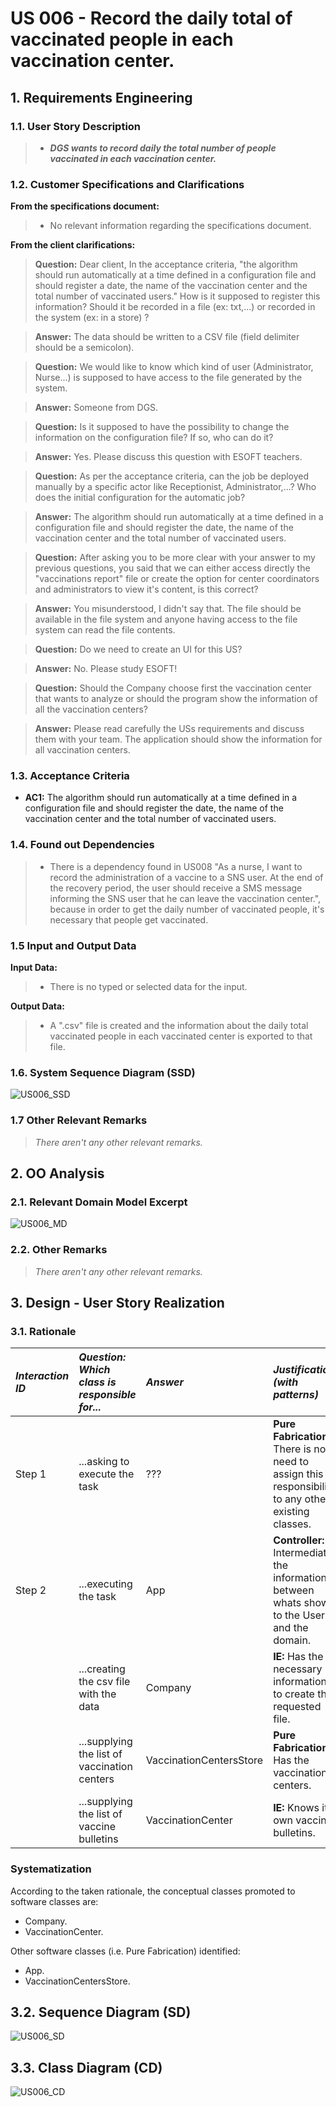# US 006 - Record the daily total of vaccinated people in each vaccination center. 

## 1. Requirements Engineering


### 1.1. User Story Description


>* **_DGS wants to record daily the total number of people vaccinated in each vaccination center._**



### 1.2. Customer Specifications and Clarifications 


**From the specifications document:**

> * No relevant information regarding the specifications document.

**From the client clarifications:**

> **Question:** Dear client, In the acceptance criteria, "the algorithm should run automatically at a time defined in a configuration file and should register a date, the name of the vaccination center and the total number of vaccinated users." How is it supposed to register this information? Should it be recorded in a file (ex: txt,...) or recorded in the system (ex: in a store) ?
 
> **Answer:** The data should be written to a CSV file (field delimiter should be a semicolon).
 
> **Question:** We would like to know which kind of user (Administrator, Nurse...) is supposed to have access to the file generated by the system.
 
> **Answer:** Someone from DGS.
 
> **Question:** Is it supposed to have the possibility to change the information on the configuration file? If so, who can do it? 

> **Answer:** Yes. Please discuss this question with ESOFT teachers.

> **Question:** As per the acceptance criteria, can the job be deployed manually by a specific actor like Receptionist, Administrator,...? Who does the initial configuration for the automatic job?
 
> **Answer:** The algorithm should run automatically at a time defined in a configuration file and should register the date, the name of the vaccination center and the total number of vaccinated users.

> **Question:** After asking you to be more clear with your answer to my previous questions, you said that we can either access directly the "vaccinations report" file or create the option for center coordinators and administrators to view it's content, is this correct?
 
> **Answer:** You misunderstood, I didn't say that. The file should be available in the file system and anyone having access to the file system can read the file contents.
 
> **Question:** Do we need to create an UI for this US?
 
> **Answer:** No. Please study ESOFT!

> **Question:** Should the Company choose first the vaccination center that wants to analyze or should the program show the information of all the vaccination centers?
 
> **Answer:** Please read carefully the USs requirements and discuss them with your team. The application should show the information for all vaccination centers.


### 1.3. Acceptance Criteria


* **AC1:** The algorithm should run automatically at a time defined in a configuration file and should register the date, the name of the vaccination center and the total number of vaccinated users.


### 1.4. Found out Dependencies

>* There is a dependency found in US008 "As a nurse, I want to record the administration of a vaccine to a SNS user. At the end of the recovery period, the user should receive a SMS message informing the SNS user that he can leave the vaccination center.", because in order to get the daily number of vaccinated people, it's necessary that people get vaccinated.


### 1.5 Input and Output Data


**Input Data:**

>* There is no typed or selected data for the input.

**Output Data:**

>* A ".csv" file is created and the information about the daily total vaccinated people in each vaccinated center is exported to that file.

### 1.6. System Sequence Diagram (SSD)

![US006_SSD](US006_SSD.svg)

### 1.7 Other Relevant Remarks

> *_There aren't any other relevant remarks._*


## 2. OO Analysis

### 2.1. Relevant Domain Model Excerpt 

![US006_MD](US006_MD.svg)

### 2.2. Other Remarks

> *_There aren't any other relevant remarks._*


## 3. Design - User Story Realization 

### 3.1. Rationale

| *Interaction ID* | *Question: Which class is responsible for...* | *Answer*  | *Justification (with patterns)*  |
|:-------------    |:---------------------                         |:----------| :------------------------------- |
| Step 1  		   | ...asking to execute the task	 | ???     | **Pure Fabrication:** There is no need to assign this responsibility to any other existing classes.   | 
| Step 2  		   | ...executing the task      	 | App     | **Controller:** Intermediates the information between whats shown to the User and the domain.         | 
|          		   | ...creating the csv file with the data	         | Company | **IE:** Has the necessary information to create the requested file.   | 
|          		   | ...supplying the list of vaccination centers         | VaccinationCentersStore | **Pure Fabrication:** Has the vaccination centers.   |
|          		   | ...supplying the list of vaccine bulletins         | VaccinationCenter | **IE:** Knows it's own vaccine bulletins.   |


### Systematization ##

According to the taken rationale, the conceptual classes promoted to software classes are: 

* Company.
* VaccinationCenter.

Other software classes (i.e. Pure Fabrication) identified: 

* App.
* VaccinationCentersStore.

## 3.2. Sequence Diagram (SD)

![US006_SD](US006_SD.svg)

## 3.3. Class Diagram (CD)

![US006_CD](US006_CD.svg)